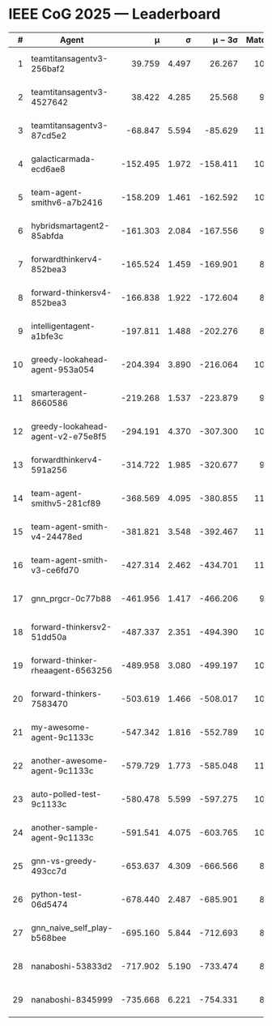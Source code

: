 # IEEE CoG 2025 — Leaderboard

| # | Agent | μ | σ | μ − 3σ | Matches | Updated |
|---:|---|---:|---:|---:|---:|---|
| 1 | teamtitansagentv3-256baf2 | 39.759 | 4.497 | 26.267 | 10860 | 2025-08-21 03:50 |
| 2 | teamtitansagentv3-4527642 | 38.422 | 4.285 | 25.568 | 9954 | 2025-08-21 03:50 |
| 3 | teamtitansagentv3-87cd5e2 | -68.847 | 5.594 | -85.629 | 11346 | 2025-08-21 03:50 |
| 4 | galacticarmada-ecd6ae8 | -152.495 | 1.972 | -158.411 | 10360 | 2025-08-21 03:50 |
| 5 | team-agent-smithv6-a7b2416 | -158.209 | 1.461 | -162.592 | 10040 | 2025-08-21 03:50 |
| 6 | hybridsmartagent2-85abfda | -161.303 | 2.084 | -167.556 | 9477 | 2025-08-21 03:50 |
| 7 | forwardthinkerv4-852bea3 | -165.524 | 1.459 | -169.901 | 8363 | 2025-08-21 03:50 |
| 8 | forward-thinkersv4-852bea3 | -166.838 | 1.922 | -172.604 | 8647 | 2025-08-21 03:50 |
| 9 | intelligentagent-a1bfe3c | -197.811 | 1.488 | -202.276 | 8794 | 2025-08-21 03:50 |
| 10 | greedy-lookahead-agent-953a054 | -204.394 | 3.890 | -216.064 | 10250 | 2025-08-21 03:50 |
| 11 | smarteragent-8660586 | -219.268 | 1.537 | -223.879 | 9291 | 2025-08-21 03:50 |
| 12 | greedy-lookahead-agent-v2-e75e8f5 | -294.191 | 4.370 | -307.300 | 10710 | 2025-08-21 03:50 |
| 13 | forwardthinkerv4-591a256 | -314.722 | 1.985 | -320.677 | 9072 | 2025-08-21 03:50 |
| 14 | team-agent-smithv5-281cf89 | -368.569 | 4.095 | -380.855 | 11060 | 2025-08-21 03:50 |
| 15 | team-agent-smith-v4-24478ed | -381.821 | 3.548 | -392.467 | 11302 | 2025-08-21 03:50 |
| 16 | team-agent-smith-v3-ce6fd70 | -427.314 | 2.462 | -434.701 | 11782 | 2025-08-21 03:50 |
| 17 | gnn_prgcr-0c77b88 | -461.956 | 1.417 | -466.206 | 9530 | 2025-08-21 03:50 |
| 18 | forward-thinkersv2-51dd50a | -487.337 | 2.351 | -494.390 | 10842 | 2025-08-21 03:50 |
| 19 | forward-thinker-rheaagent-6563256 | -489.958 | 3.080 | -499.197 | 10242 | 2025-08-21 03:50 |
| 20 | forward-thinkers-7583470 | -503.619 | 1.466 | -508.017 | 10020 | 2025-08-21 03:50 |
| 21 | my-awesome-agent-9c1133c | -547.342 | 1.816 | -552.789 | 10900 | 2025-08-21 03:50 |
| 22 | another-awesome-agent-9c1133c | -579.729 | 1.773 | -585.048 | 11240 | 2025-08-21 03:50 |
| 23 | auto-polled-test-9c1133c | -580.478 | 5.599 | -597.275 | 10060 | 2025-08-21 03:50 |
| 24 | another-sample-agent-9c1133c | -591.541 | 4.075 | -603.765 | 10520 | 2025-08-21 03:50 |
| 25 | gnn-vs-greedy-493cc7d | -653.637 | 4.309 | -666.566 | 8480 | 2025-08-21 03:50 |
| 26 | python-test-06d5474 | -678.440 | 2.487 | -685.901 | 8810 | 2025-08-21 03:50 |
| 27 | gnn_naive_self_play-b568bee | -695.160 | 5.844 | -712.693 | 8820 | 2025-08-21 03:50 |
| 28 | nanaboshi-53833d2 | -717.902 | 5.190 | -733.474 | 8310 | 2025-08-21 03:50 |
| 29 | nanaboshi-8345999 | -735.668 | 6.221 | -754.331 | 8910 | 2025-08-21 03:50 |
